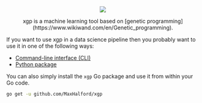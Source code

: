 <div align="center">
  <!-- Logo -->
  <img src="https://docs.google.com/drawings/d/e/2PACX-1vSLdt85rEf3SQUBkpuWfXOclyUY7rdZ7RBoTuNIyCc3-liSpurbL3i7QfrzWBFr2LfwTfoAf_1i4Qwe/pub?w=378&h=223"/>
  <p>xgp is a machine learning tool based on [genetic programming](https://www.wikiwand.com/en/Genetic_programming).</p>
</div>


If you want to use xgp in a data science pipeline then you probably want to use it in one of the following ways:

- [Command-line interface (CLI)](cmd/README.md)
- [Python package](python-package/README.md)

You can also simply install the `xgp` Go package and use it from within your Go code.

```sh
go get -u github.com/MaxHalford/xgp
```
